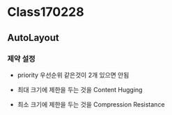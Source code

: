 # Class170228
## AutoLayout


### 제약 설정

* priority 우선순위 같은것이 2개 있으면 안됨


* 최대 크기에 제한을 두는 것을 Content Hugging
* 최소 크기에 제한을 두는 것을 Compression Resistance
